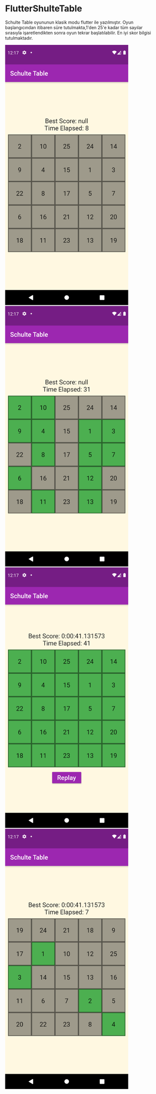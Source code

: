 # FlutterShulteTable
Schulte Table oyununun klasik modu flutter ile yazılmıştır. Oyun başlangıcından itibaren süre tutulmakta,1'den 25'e kadar tüm sayılar sırasıyla işaretlendikten sonra oyun tekrar başlatılabilir. En iyi skor bilgisi tutulmaktadır.

<img src="https://github.com/EsracanGungor/FlutterShulteTable/blob/main/game1.png" width="400"/><img src="https://github.com/EsracanGungor/FlutterShulteTable/blob/main/game2.png" width="400"/> 
<img src="https://github.com/EsracanGungor/FlutterShulteTable/blob/main/game3.png" width="400"/><img src="https://github.com/EsracanGungor/FlutterShulteTable/blob/main/game4.png" width="400"/> 
